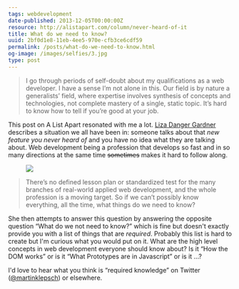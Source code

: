 ```yaml
---
tags: webdevelopment
date-published: 2013-12-05T00:00:00Z
resource: http://alistapart.com/column/never-heard-of-it
title: What do we need to know?
uuid: 2bf0d1e8-11eb-4ee5-970e-cfb3ce6cdf59
permalink: /posts/what-do-we-need-to-know.html
og-image: /images/selfies/3.jpg
type: post
---
```


> I go through periods of self-doubt about my qualifications as a web developer.
> I have a sense I’m not alone in this. Our field is by nature a generalists’
> field, where expertise involves synthesis of concepts and technologies, not
> complete mastery of a single, static topic. It’s hard to know how to tell if
> you’re good at your job.

This post on A List Apart resonated with me a lot. [Liza Danger Gardner](https://twitter.com/lyzadanger)
describes a situation we all have been in: someone talks about that
*new feature you never heard of* and you have no idea what they are talking about. Web
development being a profession that develops so fast and in so many directions
at the same time <strike>sometimes</strike> makes it hard to follow along.

<figure> <img src='/images/fear.gif' > </figure>

> There’s no defined lesson plan or standardized test for the many branches of
> real-world applied web development, and the whole profession is a moving target.
> So if we can’t possibly know everything, all the time, what things do we need to
> know?

She then attempts to answer this question by answering the opposite question “What do we
not need to know?” which is fine but doesn't exactly provide you with a list of
things that are *required*. Probably this list is hard to create but I'm curious
what you would put on it. What are the high level concepts in web development
everyone should know about? Is it “How the DOM works” or is it “What Prototypes are in Javascript”
or is it ...?

I'd love to hear what you think is “required knowledge” on Twitter ([@martinklepsch](https://twitter.com/martinklepsch))
or elsewhere.
